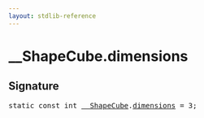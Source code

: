 ```yaml
---
layout: stdlib-reference
---
```


# __ShapeCube.dimensions

## Signature
<pre>
<span class='code_keyword'>static</span> <span class='code_keyword'>const</span> int <a href="/stdlib-reference/types/ShapeCube/index" class="code_type">__ShapeCube</a>.<a href="/stdlib-reference/types/ShapeCube/dimensions" class="code_var">dimensions</a> = 3;
</pre>

